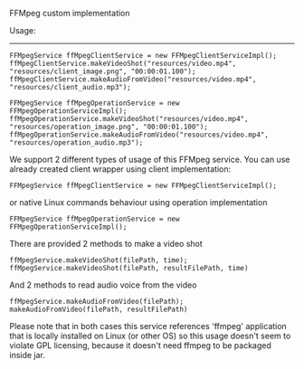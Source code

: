 FFMpeg custom implementation

Usage:
 ***
    FFMpegService ffMpegClientService = new FFMpegClientServiceImpl();
    ffMpegClientService.makeVideoShot("resources/video.mp4", "resources/client_image.png", "00:00:01.100");
    ffMpegClientService.makeAudioFromVideo("resources/video.mp4", "resources/client_audio.mp3");

    FFMpegService ffMpegOperationService = new FFMpegOperationServiceImpl();
    ffMpegOperationService.makeVideoShot("resources/video.mp4", "resources/operation_image.png", "00:00:01.100");
    ffMpegOperationService.makeAudioFromVideo("resources/video.mp4", "resources/operation_audio.mp3");


We support 2 different types of usage of this FFMpeg service. You can use already created client wrapper using client implementation:
    
    FFMpegService ffMpegClientService = new FFMpegClientServiceImpl();

or native Linux commands behaviour using operation implementation

    FFMpegService ffMpegOperationService = new FFMpegOperationServiceImpl();

There are provided 2 methods to make a video shot

    ffMpegService.makeVideoShot(filePath, time);
    ffMpegService.makeVideoShot(filePath, resultFilePath, time)
    
And 2 methods to read audio voice from the video

    ffMpegService.makeAudioFromVideo(filePath);
    makeAudioFromVideo(filePath, resultFilePath)
 
 Please note that in both cases this service references 'ffmpeg' application that is locally installed on Linux (or other OS) so this usage doesn't seem to violate GPL licensing, because it doesn't need ffmpeg to be packaged inside jar.